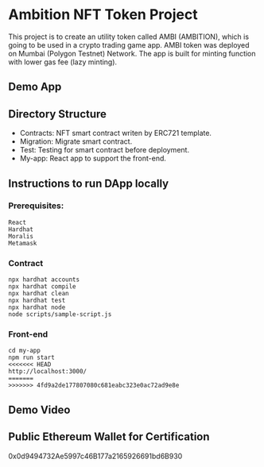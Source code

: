 # Ambition NFT Token Project

This project is to create an utility token called AMBI (AMBITION), which is going to be used in a crypto trading game app. 
AMBI token was deployed on Mumbai (Polygon Testnet) Network. 
The app is built for minting function with lower gas fee (lazy minting).

## Demo App




## Directory Structure
* Contracts: NFT smart contract writen by ERC721 template.
* Migration: Migrate smart contract.
* Test: Testing for smart contract before deployment.
* My-app: React app to support the front-end.


## Instructions to run DApp locally
### Prerequisites:

```shell
React
Hardhat
Moralis
Metamask
```
###  Contract
```shell
npx hardhat accounts
npx hardhat compile
npx hardhat clean
npx hardhat test
npx hardhat node
node scripts/sample-script.js
```

### Front-end
```shell
cd my-app
npm run start
<<<<<<< HEAD
http://localhost:3000/
=======
>>>>>>> 4fd9a2de177807080c681eabc323e0ac72ad9e8e
```


## Demo Video


## Public Ethereum Wallet for Certification
0x0d9494732Ae5997c46B177a2165926691bd6B930